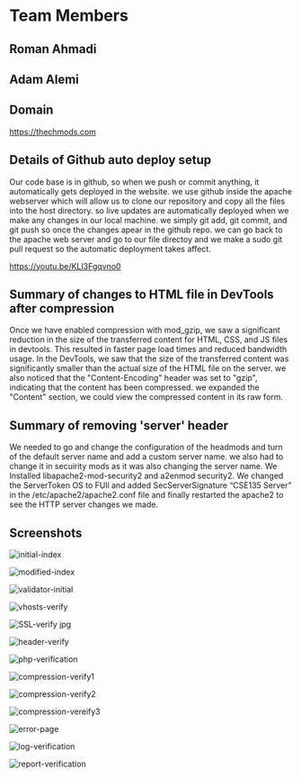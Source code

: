 # Team Members

## Roman Ahmadi

## Adam Alemi

## Domain

<https://thechmods.com>

## Details of Github auto deploy setup

Our code base is in github, so when we push or commit anything, it automatically gets deployed in the website. we use github inside the apache webserver which will allow us to clone our repository and copy all the files into the host directory. so live updates are automatically deployed when we make any changes in our local machine. we simply git add, git commit, and git push so once the changes apear in the github repo. we can go back to the apache web server and go to our file directoy and we make a sudo git pull request so the automatic deployment takes affect.

<https://youtu.be/KLI3Fgqvno0>


## Summary of changes to HTML file in DevTools after compression

Once we have enabled compression with mod_gzip, we saw a significant reduction in the size of the transferred content for HTML, CSS, and JS files in devtools. This resulted in faster page load times and reduced bandwidth usage.
In the DevTools, we saw that the size of the transferred content was significantly smaller than the actual size of the HTML file on the server. we also noticed that the "Content-Encoding" header was set to "gzip", indicating that the content has been compressed. we expanded the "Content" section, we could view the compressed content in its raw form.

## Summary of removing 'server' header

We needed to go and change the configuration of the headmods and turn of the default server name and add a custom server name. we also had to change it in secuirity mods as it was also changing the server name. We Installed libapache2-mod-security2 and a2enmod security2. We changed the ServerToken OS to FUll and added SecServerSignature “CSE135 Server” in the /etc/apache2/apache2.conf file and finally restarted the apache2 to see the HTTP server changes we made.

## Screenshots

![initial-index](https://user-images.githubusercontent.com/65462752/232345308-21ce4c2b-8c0d-4b10-beab-1bedd1cbf4b1.jpg)

![modified-index](https://user-images.githubusercontent.com/65462752/232345384-3c397ccf-8fb4-4400-ad26-879bcac0b55a.jpg)

![validator-initial](https://user-images.githubusercontent.com/65462752/232345417-a7d65a2a-8df9-4d8d-9315-753e90f64380.jpg)

![vhosts-verify](https://user-images.githubusercontent.com/65462752/232345438-df7f8f87-537f-43da-8a6e-fc03285b26ed.jpg)

![SSL-verify jpg](https://user-images.githubusercontent.com/98855534/232701320-7f55200c-dc85-453d-9c8e-366e68262844.png)

![header-verify](https://user-images.githubusercontent.com/98855534/233258439-a6a031af-a127-4da4-a4ec-6bb48fb8353c.png)

![php-verification](https://user-images.githubusercontent.com/65462752/232345675-2e76f2f4-bdaf-4e14-89a1-fdb39612519c.jpg)

![compression-verify1](https://user-images.githubusercontent.com/65462752/232345819-7cf4398a-5688-41ad-8516-019eb3b27f9a.jpg)

![compression-verify2](https://user-images.githubusercontent.com/65462752/232345837-2eec771b-1544-4afe-8ff7-3495b7c2a52b.jpg)

![compression-vereify3](https://user-images.githubusercontent.com/65462752/232345898-fa4ab1c9-df44-43ef-93b7-56b4b096d132.jpg)

![error-page](https://user-images.githubusercontent.com/65462752/232351911-e7014925-55e0-4da9-a279-29f9629d7422.jpg)

![log-verification](https://user-images.githubusercontent.com/98855534/232692533-16a51694-56d8-4573-a98c-5b579ef7edd7.jpg)


![report-verification](https://user-images.githubusercontent.com/65462752/232356457-9d829420-1ac1-473f-bfdc-b120c8b18d67.jpg)
